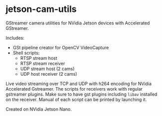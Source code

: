 # jetson-cam-utils

GStreamer camera utilities for NVidia Jetson devices with Accelerated GStreamer.

Includes:
 * GSt pipeline creator for OpenCV VideoCapture 
 * Shell scripts:
   * RTSP stream host 
   * RTSP stream receiver
   * UDP stream host (2 cams)
   * UDP host receiver (2 cams)


Live video streaming over TCP and UDP with h264 encoding for NVidia Accelerated Gstreamer.
The scripts for receivers work with regular gstreamer plugins. Make sure to have gst plugins including `libav` installed on the receiver.
Manual of each script can be printed by launching it.

Created on NVidia Jetson Nano.




